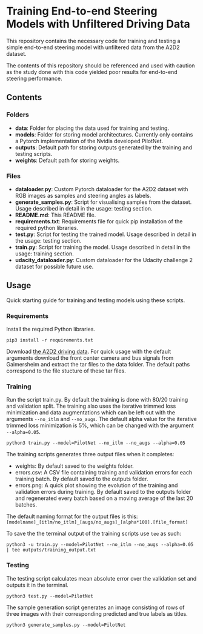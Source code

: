 # Training End-to-end Steering Models with Unfiltered Driving Data

This repository contains the necessary code for training and testing a simple end-to-end steering model with unfiltered data from the A2D2 dataset.

The contents of this repository should be referenced and used with caution as the study done with this code yielded poor results for end-to-end steering performance. 

## Contents

### Folders

- **data**: Folder for placing the data used for training and testing.
- **models**: Folder for storing model architectures. Currently only contains a Pytorch implementation of the Nvidia developed PilotNet.
- **outputs**: Default path for storing outputs generated by the training and testing scripts.
- **weights**: Default path for storing weights.

### Files

- **dataloader.py**: Custom Pytorch dataloader for the A2D2 dataset with RGB images as samples and steering angles as labels.
- **generate_samples.py**: Script for visualising samples from the dataset. Usage described in detail in the usage: testing section.
- **README.md**: This README file.
- **requirements.txt**: Requirements file for quick pip installation of the required python libraries.
- **test.py**: Script for testing the trained model. Usage described in detail in the usage: testing section.
- **train.py**: Script for training the model. Usage described in detail in the usage: training section.
- **udacity_dataloader.py**: Custom dataloader for the Udacity challenge 2 dataset for possible future use.

## Usage

Quick starting guide for training and testing models using these scripts.

### Requirements

Install the required Python libraries.

```pip3 install -r requirements.txt```

Download [the A2D2 driving data](https://www.a2d2.audi/a2d2/en/download.html). For quick usage with the default arguments download the front center camera and bus signals from Gaimersheim and extract the tar files to the data folder. The default paths correspond to the file stucture of these tar files. 

### Training

Run the script train.py. By default the training is done with 80/20 training and validation split. The training also uses the iterative trimmed loss minimization and data augmentations which can be left out with the arguments ```--no_itlm``` and  ```--no_augs```. The default alpha value for the iterative trimmed loss minimization is 5%, which can be changed with the argument ```--alpha=0.05```.

```python3 train.py --model=PilotNet --no_itlm --no_augs --alpha=0.05```

The training scripts generates three output files when it completes: 

- weights: By default saved to the weights folder.
- errors.csv: A CSV file containing training and validation errors for each training batch. By default saved to the outputs folder.
- errors.png: A quick plot showing the evolution of the training and validation errors during training. By default saved to the outputs folder and regenerated every batch based on a moving average of the last 20 batches. 

The default naming format for the output files is this: ```[modelname]_[itlm/no_itlm]_[augs/no_augs]_[alpha*100].[file_format]```

To save the the terminal output of the training scripts use ```tee``` as such:

```python3 -u train.py --model=PilotNet --no_itlm --no_augs --alpha=0.05 | tee outputs/training_output.txt```

### Testing

The testing script calculates mean absolute error over the validation set and outputs it in the terminal.

```python3 test.py --model=PilotNet```

The sample generation script generates an image consisting of rows of three images with their corresponding predicted and true labels as titles.

```python3 generate_samples.py --model=PilotNet```

